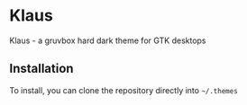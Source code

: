# Klaus
Klaus - a gruvbox hard dark theme for GTK desktops

## Installation
To install, you can clone the repository directly into `~/.themes`
